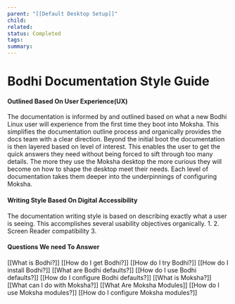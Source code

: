 ```yaml
---
parent: "[[Default Desktop Setup]]"
child: 
related: 
status: Completed
tags: 
summary:
---
```

# Bodhi Documentation Style Guide
#### Outlined Based On User Experience(UX)
The documentation is informed by and outlined based on what a new Bodhi Linux user will experience from the first time they boot into Moksha. This simplifies the documentation outline process and organically provides the docs team with a clear direction.
Beyond the initial boot the documentation is then layered based on level of interest. This enables the user to get the quick answers they need without being forced to sift through too many details. The more they use the Moksha desktop the more curious they will become on how to shape the desktop meet their needs. Each level of documentation takes them deeper into the underpinnings of configuring Moksha.
#### Writing Style Based On Digital Accessibility
The documentation writing style is based on describing exactly what a user is seeing. This accomplishes several usability objectives organically. 
1. 
2. Screen Reader compatibility
3. 
#### Questions We need To Answer
[[What is Bodhi?]]
[[How do I get Bodhi?]]
[[How do I try Bodhi?]]
[[How do I install Bodhi?]]
[[What are Bodhi defaults?]]
[[How do I use Bodhi defaults?]]
[[How do I configure Bodhi defaults?]]
[[What is Moksha?]]
[[What can I do with Moksha?]]
[[What Are Moksha Modules]]
[[How do I use Moksha modules?]]
[[How do I configure Moksha modules?]]
